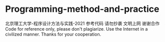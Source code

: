 # Programming-method-and-practice
北京理工大学-程序设计方法与实践-2021
参考代码 请勿抄袭 文明上网 谢谢合作
 Code for reference only, please don't plagiarize. 
 Use the Internet in a civilized manner. Thanks for your cooperation.
